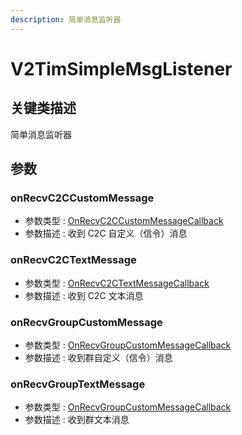 ```yaml
---
description: 简单消息监听器
---
```


# V2TimSimpleMsgListener

## 关键类描述

简单消息监听器

## 参数

### onRecvC2CCustomMessage

* 参数类型 : [OnRecvC2CCustomMessageCallback](v2timsimplemsglistener.md#onrecvc2ccustommessage)
* 参数描述 : 收到 C2C 自定义（信令）消息

### onRecvC2CTextMessage

* 参数类型 : [OnRecvC2CTextMessageCallback](../../callbacks/onrecvnewmessagecallback.md)
* 参数描述 : 收到 C2C 文本消息

### onRecvGroupCustomMessage

* 参数类型 : [OnRecvGroupCustomMessageCallback](v2timsimplemsglistener.md#onrecvgroupcustommessage)
* 参数描述 : 收到群自定义（信令）消息

### onRecvGroupTextMessage

* 参数类型 : [OnRecvGroupCustomMessageCallback](v2timsimplemsglistener.md#onrecvgroupcustommessage)
* 参数描述 : 收到群文本消息
